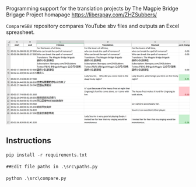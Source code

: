 Programming support for the translation projects by The Magpie Bridge Brigage
Project homapage https://liberapay.com/ZHZSubbers/

`CompareSBV` repository compares YouTube sbv files and outputs an Excel spreasheet.

![Sample output in the `resource` folder](https://github.com/BrigadeMagpie/CompareSBV/blob/master/resource/Comparing3SBV.png)

## Instructions
```
pip install -r requirements.txt

##Edit file paths in .\src\paths.py

python .\src\compare.py
```
